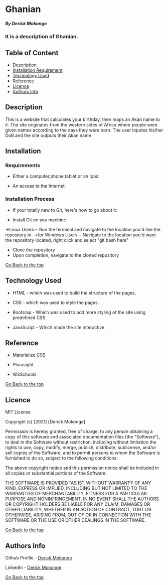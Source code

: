 # Ghanian

##### By Derick Mokonge 
### It is a description of Ghanian.

## Table of Content

+ [Description](#description)
+ [Installation Requirement](#Installation)
+ [Technology Used](#technology-used)
+ [Reference](#reference)
+ [Licence](#licence)
+ [Authors Info](#author-Info)

## Description
<p>This is  a website that calculates your birthday, then maps an Akan name to it. The site originates from the western sides of Africa where people were given names according to the days they were born. The user inputes his/her DoB and the site outputs their Akan name</p>

## Installation

### Requirements

* Either a computer,phone,tablet or an Ipad

* An access to the Internet

### Installation Process

* If your totally new to Git, here's how to go about it:

* Install Git on you machine

->Linux Users-- Run the terminal and navigate to the location you'd like the repository in.
->for Windows Users-- Navigate to the location you'd want the repository located, right click and select "git bash here"
* Clone the repository
* Upon completion, navigate to the cloned repository

[Go Back to the top](#Ghanian)
## Technology Used
* HTML - which was used to build the structure of the pages.

* CSS - which was used to style the pages.

* Bootsrap - Which was used to add more styling of the site using predefined CSS.

* JavaScript - Which made the site interactive.

## Reference
* Materialize CSS

* Plurasight

* W3Schools


[Go Back to the top](#Ghanian)

## Licence

MIT License

Copyright (c) [2021] [Derick Mokonge]

Permission is hereby granted, free of charge, to any person obtaining a copy
of this software and associated documentation files (the "Software"), to deal
in the Software without restriction, including without limitation the rights
to use, copy, modify, merge, publish, distribute, sublicense, and/or sell
copies of the Software, and to permit persons to whom the Software is
furnished to do so, subject to the following conditions:

The above copyright notice and this permission notice shall be included in all
copies or substantial portions of the Software.

THE SOFTWARE IS PROVIDED "AS IS", WITHOUT WARRANTY OF ANY KIND, EXPRESS OR
IMPLIED, INCLUDING BUT NOT LIMITED TO THE WARRANTIES OF MERCHANTABILITY,
FITNESS FOR A PARTICULAR PURPOSE AND NONINFRINGEMENT. IN NO EVENT SHALL THE
AUTHORS OR COPYRIGHT HOLDERS BE LIABLE FOR ANY CLAIM, DAMAGES OR OTHER
LIABILITY, WHETHER IN AN ACTION OF CONTRACT, TORT OR OTHERWISE, ARISING FROM,
OUT OF OR IN CONNECTION WITH THE SOFTWARE OR THE USE OR OTHER DEALINGS IN THE
SOFTWARE.

[Go Back to the top](#Ghanian)

## Authors Info

Github Profile - [Derick Mokonge](https://github.com/OGENDI)

LinkedIn - [Derick Mokonge](https://www.linkedin.com/in/derick-ogendi/)

[Go Back to the top](#Ghanian)